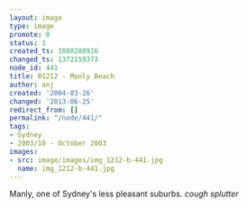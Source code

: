 ```yaml
---
layout: image
type: image
promote: 0
status: 1
created_ts: 1080280916
changed_ts: 1372159373
node_id: 441
title: 01212 - Manly Beach
author: anj
created: '2004-03-26'
changed: '2013-06-25'
redirect_from: []
permalink: "/node/441/"
tags:
- Sydney
- 2003/10 - October 2003
images:
- src: image/images/img_1212-b-441.jpg
  name: img_1212-b-441.jpg
---
```

Manly, one of Sydney's less pleasant suburbs. *cough* *splutter*
